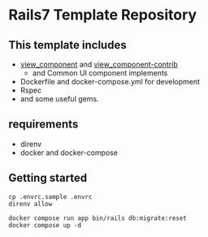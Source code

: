 # Rails7 Template Repository

## This template includes

* [view_component](https://github.com/ViewComponent/view_component) and [view_component-contrib](https://github.com/palkan/view_component-contrib)
    * and Common UI component implements
* Dockerfile and docker-compose.yml for development
* Rspec
* and some useful gems.

## requirements

* direnv
* docker and docker-compose

## Getting started

```
cp .envrc.sample .envrc
direnv allow

docker compose run app bin/rails db:migrate:reset
docker compose up -d
```


